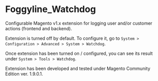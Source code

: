 Foggyline_Watchdog
==================

Configurable Magento v1.x extension for logging user and/or customer actions (frontend and backend).

Extension is turned off by default. To configure it, go to `System > Configuration > Advanced > System > Watchdog`.

Once extension has been turned on / configured, you can see its result under `System > Tools > Watchdog`.

Extension has been developed and tested under Magento Community Edition ver. 1.9.0.1.
